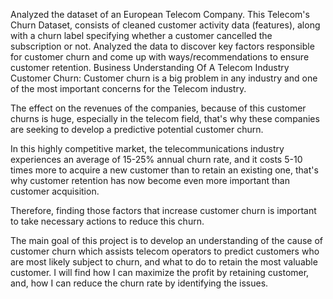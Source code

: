 Analyzed the dataset of an European Telecom Company.
This Telecom's Churn Dataset, consists of cleaned customer activity data (features), along with a churn label specifying whether a customer cancelled the subscription or not.
Analyzed the data to discover key factors responsible for customer churn and come up with ways/recommendations to ensure customer retention.
Business Understanding Of A Telecom Industry Customer Churn:
Customer churn is a big problem in any industry and one of the most important concerns for the Telecom industry.

The effect on the revenues of the companies, because of this customer churns is huge, especially in the telecom field, that's why these companies are seeking to develop a predictive potential customer churn.

In this highly competitive market, the telecommunications industry experiences an average of 15-25% annual churn rate, and it costs 5-10 times more to acquire a new customer than to retain an existing one, that's why customer retention has now become even more important than customer acquisition.

Therefore, finding those factors that increase customer churn is important to take necessary actions to reduce this churn.

The main goal of this project is to develop an understanding of the cause of customer churn which assists telecom operators to predict customers who are most likely subject to churn, and what to do to retain the most valuable customer.
I will find how I can maximize the profit by retaining customer, and, how I can reduce the churn rate by identifying the issues.

